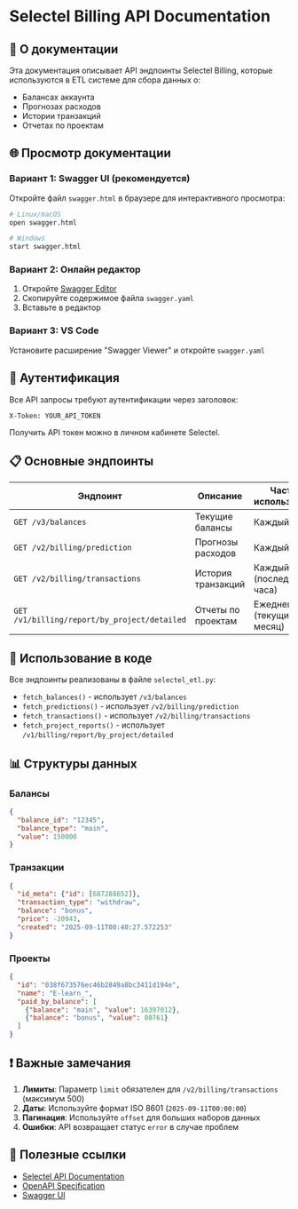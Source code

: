 # Selectel Billing API Documentation

## 📖 О документации

Эта документация описывает API эндпоинты Selectel Billing, которые используются в ETL системе для сбора данных о:
- Балансах аккаунта
- Прогнозах расходов
- Истории транзакций
- Отчетах по проектам

## 🌐 Просмотр документации

### Вариант 1: Swagger UI (рекомендуется)
Откройте файл `swagger.html` в браузере для интерактивного просмотра:

```bash
# Linux/macOS
open swagger.html

# Windows
start swagger.html
```

### Вариант 2: Онлайн редактор
1. Откройте [Swagger Editor](https://editor.swagger.io/)
2. Скопируйте содержимое файла `swagger.yaml`
3. Вставьте в редактор

### Вариант 3: VS Code
Установите расширение "Swagger Viewer" и откройте `swagger.yaml`

## 🔑 Аутентификация

Все API запросы требуют аутентификации через заголовок:
```
X-Token: YOUR_API_TOKEN
```

Получить API токен можно в личном кабинете Selectel.

## 📋 Основные эндпоинты

| Эндпоинт | Описание | Частота использования |
|----------|----------|----------------------|
| `GET /v3/balances` | Текущие балансы | Каждый час |
| `GET /v2/billing/prediction` | Прогнозы расходов | Каждый час |
| `GET /v2/billing/transactions` | История транзакций | Каждый час (последние 2 часа) |
| `GET /v1/billing/report/by_project/detailed` | Отчеты по проектам | Ежедневно (текущий месяц) |

## 🔧 Использование в коде

Все эндпоинты реализованы в файле `selectel_etl.py`:

- `fetch_balances()` - использует `/v3/balances`
- `fetch_predictions()` - использует `/v2/billing/prediction`
- `fetch_transactions()` - использует `/v2/billing/transactions`
- `fetch_project_reports()` - использует `/v1/billing/report/by_project/detailed`

## 📊 Структуры данных

### Балансы
```json
{
  "balance_id": "12345",
  "balance_type": "main",
  "value": 150000
}
```

### Транзакции
```json
{
  "id_meta": {"id": [687288652]},
  "transaction_type": "withdraw",
  "balance": "bonus",
  "price": -20943,
  "created": "2025-09-11T00:40:27.572253"
}
```

### Проекты
```json
{
  "id": "038f673576ec46b2849a8bc3411d194e",
  "name": "E-learn_",
  "paid_by_balance": [
    {"balance": "main", "value": 16397012},
    {"balance": "bonus", "value": 80761}
  ]
}
```

## ❗ Важные замечания

1. **Лимиты**: Параметр `limit` обязателен для `/v2/billing/transactions` (максимум 500)
2. **Даты**: Используйте формат ISO 8601 (`2025-09-11T00:00:00`)
3. **Пагинация**: Используйте `offset` для больших наборов данных
4. **Ошибки**: API возвращает статус `error` в случае проблем

## 🔗 Полезные ссылки

- [Selectel API Documentation](https://selectel.ru/api/)
- [OpenAPI Specification](https://spec.openapis.org/oas/v3.0.3)
- [Swagger UI](https://swagger.io/tools/swagger-ui/)
